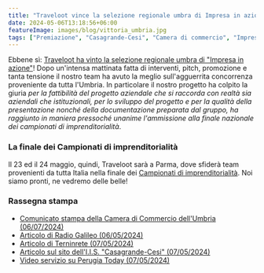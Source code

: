 ```yaml
---
title: "Traveloot vince la selezione regionale umbra di Impresa in azione"
date: 2024-05-06T13:18:56+06:00
featureImage: images/blog/vittoria_umbria.jpg
tags: ["Premiazione", "Casagrande-Cesi", "Camera di commercio", "Impresa in azione"]
---
```


Ebbene sì: <a href="https://www.umbria.camcom.it/la-camera/comunicati-stampa/impresa-in-azione-2024-vince-il-traveloot-ja-del-cesi-casagrande-di-terni">Traveloot ha vinto la selezione regionale umbra di "Impresa in azione"</a>! Dopo un'intensa mattinata fatta di interventi, pitch, promozione e tanta tensione il nostro team ha avuto la meglio sull'agguerrita concorrenza proveniente da tutta l'Umbria. In particolare il nostro progetto ha colpito la giuria <em>per la fattibilità del progetto aziendale che si raccorda con realtà sia aziendali che istituzionali, per lo sviluppo del progetto e per la qualità della presentazione nonché della documentazione preparata dal gruppo, ha raggiunto in maniera pressoché unanime l'ammissione alla finale nazionale dei campionati di imprenditorialità</em>.

### La finale dei Campionati di imprenditorialità

Il 23 ed il 24 maggio, quindi, Traveloot sarà a Parma, dove sfiderà team provenienti da tutta Italia nella finale dei <a href="https://www.campionatimprenditorialita.it/">Campionati di imprenditorialità</a>. Noi siamo pronti, ne vedremo delle belle!

### Rassegna stampa

  - [Comunicato stampa della Camera di Commercio dell'Umbria (06/07/2024)](https://www.umbria.camcom.it/la-camera/comunicati-stampa/impresa-in-azione-2024-vince-il-traveloot-ja-del-cesi-casagrande-di-terni)
  - [Articolo di Radio Galileo (06/05/2024)](https://www.radiogalileo.it/cronaca/2024/05/06/178905-mpresa-in-azione-2024-vince-il-team-traveloot-ja-del-cesi-casagrande-di-terni)
  - [Articolo di Terninrete (07/05/2024)](https://terninrete.it/notizie-di-terni-terni-listituto-cesi-casagrande-ha-vinto-il-premio-miglior-impresa-junior-achievement-dellumbria/)
  - [Articolo sul sito dell'I.I.S. "Casagrande-Cesi" (07/05/2024)](https://www.casagrandecesi.edu.it/pagine/traveloot-ja-del-cesi-casagrande-di-terni-primo-classificato-in-impresa-in-azione)
  - [Video servizio su Perugia Today (07/05/2024)](https://www.perugiatoday.it/video/impresa-azione-scuole-superiori-umbria-camera-commercio-ministero-istruzione.html)